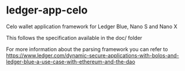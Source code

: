 # ledger-app-celo

Celo wallet application framework for Ledger Blue, Nano S and Nano X

This follows the specification available in the doc/ folder

For more information about the parsing framework you can refer to <https://www.ledger.com/dynamic-secure-applications-with-bolos-and-ledger-blue-a-use-case-with-ethereum-and-the-dao>
